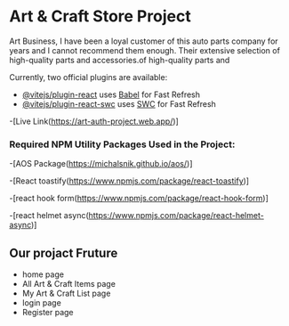 # Art & Craft Store Project
Art Business,
I have been a loyal customer of this auto parts company for years and I cannot recommend them enough. Their extensive selection of high-quality parts and accessories.of high-quality parts and

Currently, two official plugins are available:

- [@vitejs/plugin-react](https://github.com/vitejs/vite-plugin-react/blob/main/packages/plugin-react/README.md) uses [Babel](https://babeljs.io/) for Fast Refresh
- [@vitejs/plugin-react-swc](https://github.com/vitejs/vite-plugin-react-swc) uses [SWC](https://swc.rs/) for Fast Refresh


-[Live Link(https://art-auth-project.web.app/)]

### Required NPM Utility Packages Used in the Project:

-[AOS Package(https://michalsnik.github.io/aos/)]

-[React toastify(https://www.npmjs.com/package/react-toastify)]

-[react hook form(https://www.npmjs.com/package/react-hook-form)]

-[react helmet async(https://www.npmjs.com/package/react-helmet-async)]

## Our projact Fruture

- home page
- All Art & Craft Items page
- My Art & Craft List page
- login page
- Register page
